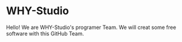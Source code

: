 # WHY-Studio
Hello! We are WHY-Studio's programer Team. We will creat some free software with this GitHub Team.

